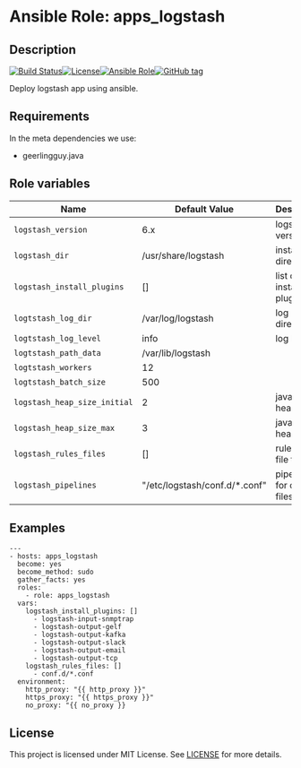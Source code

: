 # Ansible Role: apps_logstash


## Description

[![Build Status](https://travis-ci.com/lotusnoir/apps_logstash.svg?branch=master)](https://travis-ci.com/lotusnoir/apps_logstash)[![License](https://img.shields.io/badge/license-MIT%20License-brightgreen.svg)](https://opensource.org/licenses/MIT)[![Ansible Role](https://img.shields.io/badge/ansible%20role-apps__logstash-blue)](https://galaxy.ansible.com/lotusnoir/apps_logstash/)[![GitHub tag](https://img.shields.io/badge/version-latest-blue)](https://github.com/lotusnoir/apps_logstash/tags)

Deploy logstash app using ansible.


## Requirements

In the meta dependencies we use:

 - geerlingguy.java

## Role variables

| Name           | Default Value | Description                        |
| -------------- | ------------- | -----------------------------------|
| `logstash_version` | 6.x | logstash version |
| `logstash_dir` | /usr/share/logstash | install directory |
| `logstash_install_plugins` | [] | list of installed plugins |
| `logtstash_log_dir` | /var/log/logstash | log directory |
| `logtstash_log_level` | info | log level  |
| `logtstash_path_data` | /var/lib/logstash |  |
| `logtstash_workers` | 12 |  |
| `logtstash_batch_size` | 500 |  |
| `logstash_heap_size_initial` | 2 | java initial heap size |
| `logstash_heap_size_max` | 3 | java max heap size |
| `logstash_rules_files` | [] | rules conf file to load |
| `logstash_pipelines` | "/etc/logstash/conf.d/*.conf" | pipelines for config files |

## Examples

	---
	- hosts: apps_logstash
	  become: yes
	  become_method: sudo
	  gather_facts: yes
	  roles:
	    - role: apps_logstash
	  vars:
        logstash_install_plugins: []
          - logstash-input-snmptrap
          - logstash-output-gelf
          - logstash-output-kafka
          - logstash-output-slack
          - logstash-output-email
          - logstash-output-tcp
        logstash_rules_files: []
          - conf.d/*.conf
	  environment: 
	    http_proxy: "{{ http_proxy }}"
	    https_proxy: "{{ https_proxy }}"
	    no_proxy: "{{ no_proxy }}


## License

This project is licensed under MIT License. See [LICENSE](/LICENSE) for more details.
